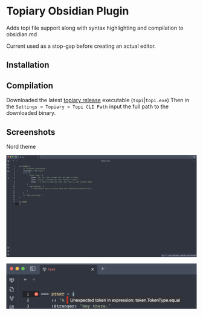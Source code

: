 # Topiary Obsidian Plugin

Adds topi file support along with syntax highlighting and compilation to obsidian.md

Current used as a stop-gap before creating an actual editor. 

## Installation


## Compilation 

Downloaded the latest [topiary release](https://github.com/peartreegames/topiary/releases) executable (`topi`|`topi.exe`)
Then in the `Settings > Topiary > Topi CLI Path` input the full path to the downloaded binary.

## Screenshots

Nord theme

![](https://github.com/peartreegames/topiary-obsidian/blob/main/docs/screenshot.png)

![](https://github.com/peartreegames/topiary-obsidian/blob/main/docs/linting.png)
